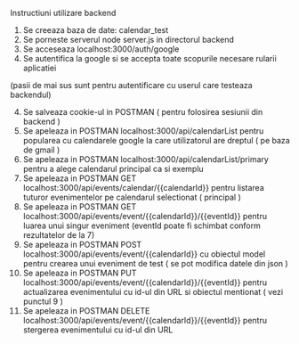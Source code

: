 Instructiuni utilizare backend

1. Se creeaza baza de date: calendar_test
2. Se porneste serverul node server.js in directorul backend
2. Se acceseaza localhost:3000/auth/google
3. Se autentifica la google si se accepta toate scopurile necesare rularii aplicatiei

(pasii de mai sus sunt pentru autentificare cu userul care testeaza backendul)

4. Se salveaza cookie-ul in POSTMAN ( pentru folosirea sesiunii din backend )
5. Se apeleaza in POSTMAN localhost:3000/api/calendarList pentru popularea cu calendarele google la care utilizatorul are dreptul ( pe baza de gmail )
6. Se apeleaza in POSTMAN localhost:3000/api/calendarList/primary pentru a alege calendarul principal ca si exemplu
7. Se apeleaza in POSTMAN GET localhost:3000/api/events/calendar/{{calendarId}} pentru listarea tuturor evenimentelor pe calendarul selectionat ( principal )
8. Se apeleaza in POSTMAN GET localhost:3000/api/events/event/{{calendarId}}/{{eventId}} pentru luarea unui singur eveniment (eventId poate fi schimbat conform rezultatelor de la 7)
9. Se apeleaza in POSTMAN POST localhost:3000/api/events/event/{{calendarId}} cu obiectul model pentru crearea unui eveniment de test ( se pot modifica datele din json )
10. Se apeleaza in POSTMAN PUT localhost:3000/api/events/event/{{calendarId}}/{{eventId}} pentru actualizarea evenimentului cu id-ul din URL si obiectul mentionat ( vezi punctul 9 )
11. Se apeleaza in POSTMAN DELETE localhost:3000/api/events/event/{{calendarId}}/{{eventId}} pentru stergerea evenimentului cu id-ul din URL